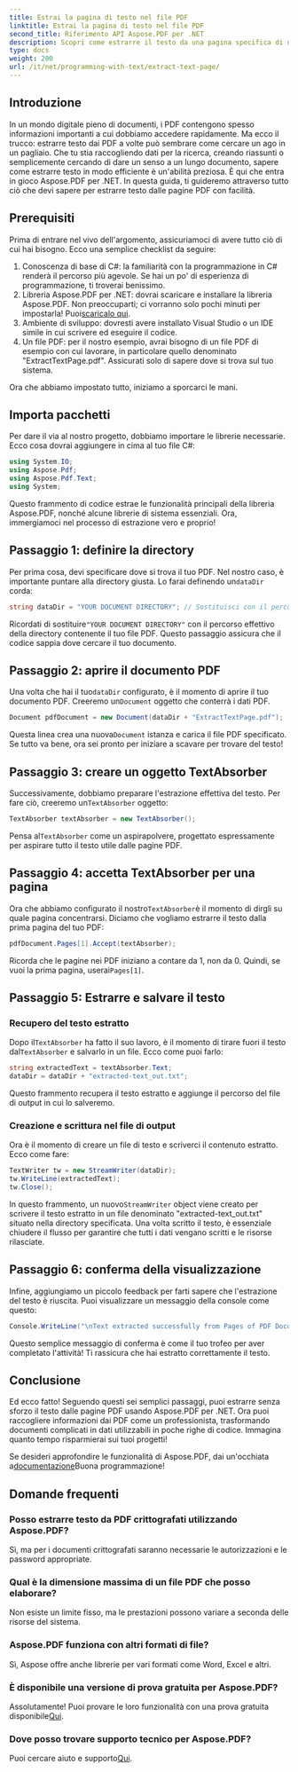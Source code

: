 ```yaml
---
title: Estrai la pagina di testo nel file PDF
linktitle: Estrai la pagina di testo nel file PDF
second_title: Riferimento API Aspose.PDF per .NET
description: Scopri come estrarre il testo da una pagina specifica di un file PDF utilizzando Aspose.PDF per .NET.
type: docs
weight: 200
url: /it/net/programming-with-text/extract-text-page/
---
```

## Introduzione

In un mondo digitale pieno di documenti, i PDF contengono spesso informazioni importanti a cui dobbiamo accedere rapidamente. Ma ecco il trucco: estrarre testo dai PDF a volte può sembrare come cercare un ago in un pagliaio. Che tu stia raccogliendo dati per la ricerca, creando riassunti o semplicemente cercando di dare un senso a un lungo documento, sapere come estrarre testo in modo efficiente è un'abilità preziosa. È qui che entra in gioco Aspose.PDF per .NET. In questa guida, ti guideremo attraverso tutto ciò che devi sapere per estrarre testo dalle pagine PDF con facilità.

## Prerequisiti

Prima di entrare nel vivo dell'argomento, assicuriamoci di avere tutto ciò di cui hai bisogno. Ecco una semplice checklist da seguire:

1. Conoscenza di base di C#: la familiarità con la programmazione in C# renderà il percorso più agevole. Se hai un po' di esperienza di programmazione, ti troverai benissimo.
2. Libreria Aspose.PDF per .NET: dovrai scaricare e installare la libreria Aspose.PDF. Non preoccuparti; ci vorranno solo pochi minuti per impostarla! Puoi[scaricalo qui](https://releases.aspose.com/pdf/net/).
3. Ambiente di sviluppo: dovresti avere installato Visual Studio o un IDE simile in cui scrivere ed eseguire il codice.
4. Un file PDF: per il nostro esempio, avrai bisogno di un file PDF di esempio con cui lavorare, in particolare quello denominato "ExtractTextPage.pdf". Assicurati solo di sapere dove si trova sul tuo sistema.

Ora che abbiamo impostato tutto, iniziamo a sporcarci le mani.

## Importa pacchetti

Per dare il via al nostro progetto, dobbiamo importare le librerie necessarie. Ecco cosa dovrai aggiungere in cima al tuo file C#:

```csharp
using System.IO;
using Aspose.Pdf;
using Aspose.Pdf.Text;
using System;
```

Questo frammento di codice estrae le funzionalità principali della libreria Aspose.PDF, nonché alcune librerie di sistema essenziali. Ora, immergiamoci nel processo di estrazione vero e proprio!

## Passaggio 1: definire la directory

Per prima cosa, devi specificare dove si trova il tuo PDF. Nel nostro caso, è importante puntare alla directory giusta. Lo farai definendo un`dataDir` corda:

```csharp
string dataDir = "YOUR DOCUMENT DIRECTORY"; // Sostituisci con il percorso del tuo PDF
```

 Ricordati di sostituire`"YOUR DOCUMENT DIRECTORY"` con il percorso effettivo della directory contenente il tuo file PDF. Questo passaggio assicura che il codice sappia dove cercare il tuo documento.

## Passaggio 2: aprire il documento PDF

 Una volta che hai il tuo`dataDir` configurato, è il momento di aprire il tuo documento PDF. Creeremo un`Document` oggetto che conterrà i dati PDF.

```csharp
Document pdfDocument = new Document(dataDir + "ExtractTextPage.pdf");
```

 Questa linea crea una nuova`Document` istanza e carica il file PDF specificato. Se tutto va bene, ora sei pronto per iniziare a scavare per trovare del testo!

## Passaggio 3: creare un oggetto TextAbsorber

 Successivamente, dobbiamo preparare l'estrazione effettiva del testo. Per fare ciò, creeremo un`TextAbsorber` oggetto:

```csharp
TextAbsorber textAbsorber = new TextAbsorber();
```

 Pensa al`TextAbsorber` come un aspirapolvere, progettato espressamente per aspirare tutto il testo utile dalle pagine PDF. 

## Passaggio 4: accetta TextAbsorber per una pagina

 Ora che abbiamo configurato il nostro`TextAbsorber`è il momento di dirgli su quale pagina concentrarsi. Diciamo che vogliamo estrarre il testo dalla prima pagina del tuo PDF:

```csharp
pdfDocument.Pages[1].Accept(textAbsorber);
```

 Ricorda che le pagine nei PDF iniziano a contare da 1, non da 0. Quindi, se vuoi la prima pagina, userai`Pages[1]`.

## Passaggio 5: Estrarre e salvare il testo

### Recupero del testo estratto

 Dopo il`TextAbsorber` ha fatto il suo lavoro, è il momento di tirare fuori il testo dal`TextAbsorber` e salvarlo in un file. Ecco come puoi farlo:

```csharp
string extractedText = textAbsorber.Text;
dataDir = dataDir + "extracted-text_out.txt";
```

Questo frammento recupera il testo estratto e aggiunge il percorso del file di output in cui lo salveremo.

### Creazione e scrittura nel file di output

Ora è il momento di creare un file di testo e scriverci il contenuto estratto. Ecco come fare:

```csharp
TextWriter tw = new StreamWriter(dataDir);
tw.WriteLine(extractedText);
tw.Close();
```

 In questo frammento, un nuovo`StreamWriter` object viene creato per scrivere il testo estratto in un file denominato "extracted-text_out.txt" situato nella directory specificata. Una volta scritto il testo, è essenziale chiudere il flusso per garantire che tutti i dati vengano scritti e le risorse rilasciate.

## Passaggio 6: conferma della visualizzazione

Infine, aggiungiamo un piccolo feedback per farti sapere che l'estrazione del testo è riuscita. Puoi visualizzare un messaggio della console come questo:

```csharp
Console.WriteLine("\nText extracted successfully from Pages of PDF Document.\nFile saved at " + dataDir);
```

Questo semplice messaggio di conferma è come il tuo trofeo per aver completato l'attività! Ti rassicura che hai estratto correttamente il testo.

## Conclusione

Ed ecco fatto! Seguendo questi sei semplici passaggi, puoi estrarre senza sforzo il testo dalle pagine PDF usando Aspose.PDF per .NET. Ora puoi raccogliere informazioni dai PDF come un professionista, trasformando documenti complicati in dati utilizzabili in poche righe di codice. Immagina quanto tempo risparmierai sui tuoi progetti!

 Se desideri approfondire le funzionalità di Aspose.PDF, dai un'occhiata a[documentazione](https://reference.aspose.com/pdf/net/)Buona programmazione!

## Domande frequenti

### Posso estrarre testo da PDF crittografati utilizzando Aspose.PDF?
Sì, ma per i documenti crittografati saranno necessarie le autorizzazioni e le password appropriate.

### Qual è la dimensione massima di un file PDF che posso elaborare?
Non esiste un limite fisso, ma le prestazioni possono variare a seconda delle risorse del sistema.

### Aspose.PDF funziona con altri formati di file?
Sì, Aspose offre anche librerie per vari formati come Word, Excel e altri.

### È disponibile una versione di prova gratuita per Aspose.PDF?
 Assolutamente! Puoi provare le loro funzionalità con una prova gratuita disponibile[Qui](https://releases.aspose.com/).

### Dove posso trovare supporto tecnico per Aspose.PDF?
 Puoi cercare aiuto e supporto[Qui](https://forum.aspose.com/c/pdf/10).